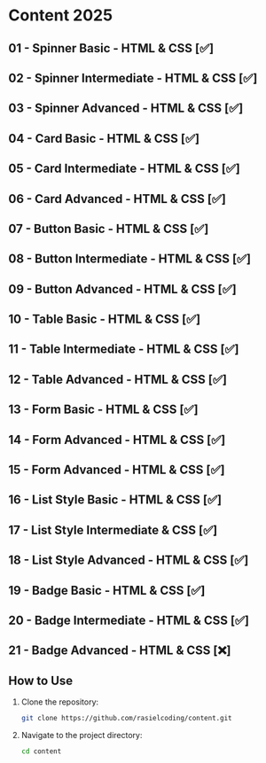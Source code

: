 # Content 2025

## 01 - Spinner Basic - HTML & CSS [✅]

## 02 - Spinner Intermediate - HTML & CSS [✅]

## 03 - Spinner Advanced - HTML & CSS [✅]

## 04 - Card Basic - HTML & CSS [✅]

## 05 - Card Intermediate - HTML & CSS [✅]

## 06 - Card Advanced - HTML & CSS [✅]

## 07 - Button Basic - HTML & CSS [✅]

## 08 - Button Intermediate - HTML & CSS [✅]

## 09 - Button Advanced - HTML & CSS [✅]

## 10 - Table Basic - HTML & CSS [✅]

## 11 - Table Intermediate - HTML & CSS [✅]

## 12 - Table Advanced - HTML & CSS [✅]

## 13 - Form Basic - HTML & CSS [✅]

## 14 - Form Advanced - HTML & CSS [✅]

## 15 - Form Advanced - HTML & CSS [✅]

## 16 - List Style Basic - HTML & CSS [✅]

## 17 - List Style Intermediate & CSS [✅]

## 18 - List Style Advanced - HTML & CSS [✅]

## 19 - Badge Basic - HTML & CSS [✅]

## 20 - Badge Intermediate - HTML & CSS [✅]

## 21 - Badge Advanced - HTML & CSS [❌]



## How to Use
1. Clone the repository:
   ```bash
   git clone https://github.com/rasielcoding/content.git
   ```
2. Navigate to the project directory:
   ```bash
   cd content
   ```



